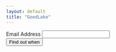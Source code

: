 ```yaml
---
layout: default
title: "GoodLake"
---
```


<div id="mc_embed_shell" class="">
<div id="" class="lexend">
  <form action="https://goodlake.us14.list-manage.com/subscribe/post?u=881f93557f333d7ba36cd796a&amp;id=874552f13b&amp;f_id=007899e1f0" method="post" id="mc-embedded-subscribe-form" name="mc-embedded-subscribe-form" class="validate mx-0 my-0" target="_blank">
    <div id="mc_embed_signup_scroll">
      <div class="mb-8">
        <label for="mce-EMAIL" class="block mb-2 text-lg">Email Address</label>
        <input type="email" name="EMAIL" class="block required email bg-white bg-opacity-25 p-2 rounded border border-white" id="mce-EMAIL" required="" value="">
      </div>
      <div hidden=""><input type="hidden" name="tags" value="7060932"></div>
      <div id="mce-responses" class="">
          <div class="response" id="mce-error-response" class="mb-8" style="display: none;"></div>
          <div class="response" id="mce-success-response" class="mb-8" style="display: none;"></div>
      </div>
      <div aria-hidden="true" style="position: absolute; left: -5000px;">
        <input type="text" name="b_881f93557f333d7ba36cd796a_874552f13b" tabindex="-1" value="">
      </div>
      <div class="optionalParent">
        <div class="clear foot">
          <input type="submit" name="subscribe" id="mc-embedded-subscribe" class="bg-gray-900 text-white rounded p-3" value="Find out when" style="margin:0;">
        </div>
      </div>
    </div>
  </form>
</div>
<script type="text/javascript" src="//s3.amazonaws.com/downloads.mailchimp.com/js/mc-validate.js"></script><script type="text/javascript">(function($) {window.fnames = new Array(); window.ftypes = new Array();fnames[0]='EMAIL';ftypes[0]='email';fnames[1]='FNAME';ftypes[1]='text';fnames[2]='LNAME';ftypes[2]='text';fnames[3]='ADDRESS';ftypes[3]='address';fnames[4]='PHONE';ftypes[4]='phone';fnames[5]='BIRTHDAY';ftypes[5]='birthday';fnames[6]='COMPANY';ftypes[6]='text';}(jQuery));var $mcj = jQuery.noConflict(true);</script></div>

